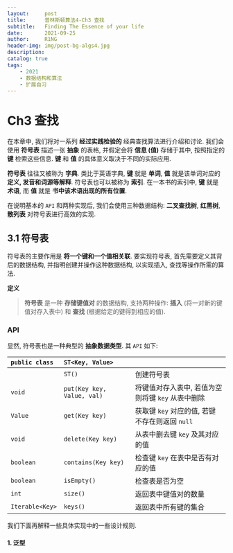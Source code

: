 ```yaml
---
layout:     post
title:      普林斯顿算法4-Ch3 查找
subtitle:   Finding The Essence of your life
date:       2021-09-25
author:     R1NG
header-img: img/post-bg-algs4.jpg
description: 
catalog: true
tags:
    - 2021
    - 数据结构和算法
    - 扩展自习
---
```


# Ch3 查找

在本章中, 我们将对一系列 **经过实践检验的** 经典查找算法进行介绍和讨论. 我们会使用 **符号表** 描述一张 **抽象** 的表格, 并假定会将 **信息 (值)** 存储于其中, 按照指定的 **键** 检索这些信息. **键** 和 **值** 的具体意义取决于不同的实际应用. 

**符号表** 往往又被称为 **字典**. 类比于英语字典, **键** 就是 **单词**, **值** 就是该单词对应的 **定义, 发音和词源等解释**. 符号表也可以被称为 **索引**. 在一本书的索引中, **键** 就是 **术语**, 而 **值** 就是 **书中该术语出现的所有位置**.

在说明基本的 `API` 和两种实现后, 我们会使用三种数据结构: **二叉查找树**, **红黑树**, **散列表** 对符号表进行高效的实现. 

## 3.1 符号表

符号表的主要作用是 **将一个键和一个值相关联**. 要实现符号表, 首先需要定义其背后的数据结构, 并指明创建并操作这种数据结构, 以实现插入, 查找等操作所需的算法. 

**定义**
> **符号表** 是一种 **存储键值对** 的数据结构, 支持两种操作: **插入** (将一对新的键值对存入表中) 和 **查找** (根据给定的键得到相应的值). 

### API

显然, 符号表也是一种典型的 **抽象数据类型**. 其 `API` 如下:

|`public class`|`ST<Key, Value>`||
|:-|:-|:-|
||`ST()`|创建符号表|
|`void`|`put(Key key, Value, val)`|将键值对存入表中, 若值为空则将键 `key` 从表中删除|
|`Value`|`get(Key key)`|获取键 `key` 对应的值, 若键不存在则返回 `null`|
|`void`|`delete(Key key)`|从表中删去键 `key` 及其对应的值|
|`boolean`|`contains(Key key)`|检查键 `key` 在表中是否有对应的值|
|`boolean`|`isEmpty()`|检查表是否为空|
|`int`|`size()`|返回表中键值对的数量|
|`Iterable<Key>`|`keys()`|返回表中所有键的集合|

我们下面再解释一些具体实现中的一些设计规则.

#### 1. 泛型


